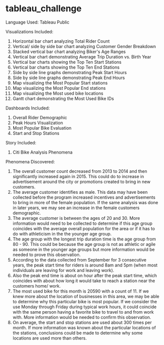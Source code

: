 # tableau_challenge

Language Used: Tableau Public 
 
Visualizations Included: 

  1. Horizontal bar chart analyzing Total Rider Count 
  2. Vertical/ side by side bar chart analyzing Customer Gender Breakdown 
  3. Stacked vertical bar chart analyzing Biker's Age Ranges 
  4. Vertical bar chart demonstrating Average Trip Duration vs. Birth Year
  5. Vertical bar charts showing the Top Ten Start Stations 
  6. Vertical bar charts showing the Top Ten End Stations 
  7. Side by side line graphs demonstrating Peak Start Hours 
  8. Side by side line graphs demonstrating Peak End Hours 
  9. Map visualizing the Most Popular Start stations 
  10. Map visualizing the Most Popular End stations 
  11. Map visualizing the Most used bike locations 
  12. Gantt chart demonstrating the Most Used Bike IDs
  
Dashboards Included: 
  1. Overall Rider Demographic 
  2. Peak Hours Visualization 
  3. Most Popular Bike Evaluation 
  4. Start and Stop Stations 
  
Story Included: 
  1. Citi Bike Analysis Phenomena
  
Phenomena Discovered: 
  1. The overall customer count decreased from 2013 to 2014 and then significantly increased again in 2015. This could do to increase in advertisement around the city or promotions created to bring in new customers. 
  2. The average customer identifies as male. This data may have been collected before the program increased incentives and advertisements to bring in more of the female population. If the same analysis was done in later years, we may see an increase in the female customers demographic. 
  3. The average customer is between the ages of 20 and 30. More information would need to be collected to determine if this age group coincides with the average overall population for the area or if it has to do with athleticism in the the younger age group. 
  4. The age group with the longest trip duration time is the age group from 80 - 90. This could be because the age group is not as athletic or agile as someone in the younger age groups but more information would be needed to prove this observation. 
  5. According to the data collected from September for 3 consecutive years, the peak start time for riders is around 8am and 5pm (when most individuals are leaving for work and leaving work). 
  6. Also the peak end time is about on hour after the peak start time, which coincides with about how long it would take to reach a station near the customers home/ work. 
  6. The most used bike for this month is 20590 with a count of 11. If we knew more about the location of businesses in this area, we may be able to determine why this particular bike is most popular. If we consider the use Monday through Friday during typical work hours, it could coincide with the same person having a favorite bike to travel to and from work with. More information would be needed to confirm this observation. 
  7. On average, the start and stop stations are used about 300 times per month. If more information was known about the particular locations of the stations, conclusions could be made to determine why some locations are used more than others. 
